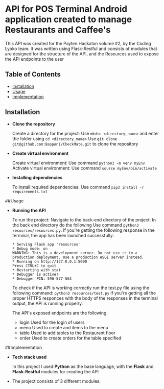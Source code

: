 # API for POS Terminal Android application created to manage Restaurants and Caffee's

This API was created for the Payten Hackaton volume #2, by the Coding Lyoko team. It was written using Flask-Restful and consists of modules that are designed for the structure of the API, and the Resources used to expose the API endpoints to the user

## Table of Contents
- [Installation](#installation)
- [Usage](#usage)
- [Implementation](#implementation)

## Installation

- **Clone the repository**
    
    Create a directory for the project:
    Use `mkdir <directory_name>` and enter the folder using `cd <directory_name>`
    Use `git clone git@github.com:Bapponi/CheckMate.git` to clone the repository

- **Create virtual environment**

    Create virtual environment:
    Use command `python3 -m venv myEnv`
    Activate virtual environment:
    Use command `source myEnv/bin/activate`

- **Installing dependencies**

    To install required dependencies:
    Use command `pip3 install -r requirements.txt`

##Usage

- **Running the API**

    To run the project:
    Navigate to the back-end directory of the project. In the back end directory do the following
    Use command `python3 resources/resources.py`. If you're getting the following response in the terminal, the app has been launched successfully:
    ```
    * Serving Flask app 'resources'
    * Debug mode: on
    WARNING: This is a development server. Do not use it in a production deployment. Use a production WSGI server instead.
    * Running on http://127.0.0.1:5000
    Press CTRL+C to quit
    * Restarting with stat
    * Debugger is active!
    * Debugger PIN: 596-577-563
    ```

    To check if the API is working correctly run the test.py file using the following command: `python3 resources/test.py` If you're getting all the proper HTTPS responces with the body of the responses in the terminal output, the API is running properly.

    The API's exposed endpoints are the following:
    - login Used for the login of users
    - menu Used to create and items to the menu
    - table Used to add tables to the Restaurant floor
    - order Used to create orders for the table specified

##Implementation

- **Tech stack used**

    In this project I used **Python** as the base language, with the **Flask** and **Flask-Restful** modules for creating the API


- The project consists of 3 different modules:

